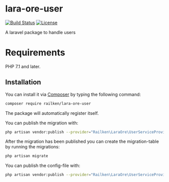 # lara-ore-user

[![Build Status](https://travis-ci.org/railken/lara-ore-user.svg?branch=master)](https://travis-ci.org/railken/lara-ore-user)
[![License](https://img.shields.io/badge/License-MIT-yellow.svg)](https://opensource.org/licenses/MIT)

A laravel package to handle users

# Requirements

PHP 7.1 and later.

## Installation

You can install it via [Composer](https://getcomposer.org/) by typing the following command:

```bash
composer require railken/lara-ore-user
```

The package will automatically register itself.

You can publish the migration with:

```bash
php artisan vendor:publish --provider="Railken\LaraOre\UserServiceProvider" --tag="migrations"
```

After the migration has been published you can create the migration-table by running the migrations:

```bash
php artisan migrate
```
You can publish the config-file with:

```bash
php artisan vendor:publish --provider="Railken\LaraOre\UserServiceProvider" --tag="config"
```
